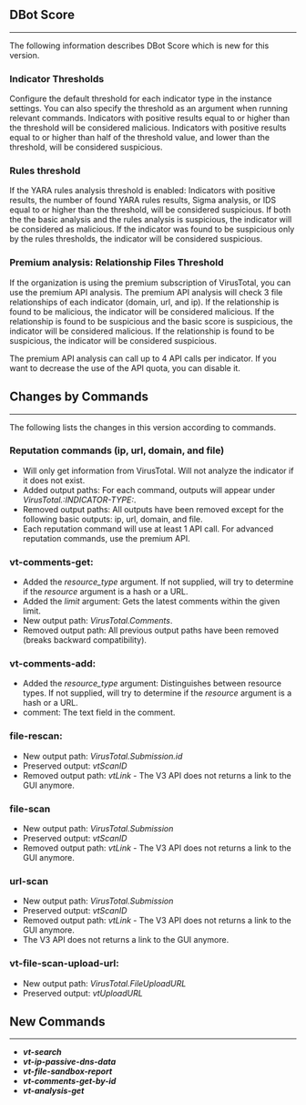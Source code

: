 ## DBot Score
---

The following information describes DBot Score which is new for this version.

### Indicator Thresholds
Configure the default threshold for each indicator type in the instance settings.
You can also specify the threshold as an argument when running relevant commands.
Indicators with positive results equal to or higher than the threshold will be considered malicious.
Indicators with positive results equal to or higher than half of the threshold value, and lower than the threshold, will be considered suspicious.

### Rules threshold
If the YARA rules analysis threshold is enabled:
Indicators with positive results, the number of found YARA rules results, Sigma analysis, or IDS equal to or higher than the threshold, will be considered suspicious.
If both the the basic analysis and the rules analysis is suspicious, the indicator will be considered as malicious.
If the indicator was found to be suspicious only by the rules thresholds, the indicator will be considered suspicious.


### Premium analysis: Relationship Files Threshold
If the organization is using the premium subscription of VirusTotal, you can use the premium API analysis.
The premium API analysis will check 3 file relationships of each indicator (domain, url, and ip).
If the relationship is found to be malicious, the indicator will be considered malicious.
If the relationship is found to be suspicious and the basic score is suspicious, the indicator will be considered malicious.
If the relationship is found to be suspicious, the indicator will be considered suspicious.

The premium API analysis can call up to 4 API calls per indicator. If you want to decrease the use of the API quota, you can disable it.


## Changes by Commands
---
The following lists the changes in this version according to commands.

### Reputation commands (ip, url, domain, and file)
- Will only get information from VirusTotal. Will not analyze the indicator if it does
not exist.
- Added output paths: For each command, outputs will appear under *VirusTotal.:INDICATOR-TYPE:*.
- Removed output paths: All outputs have been removed except for the following basic outputs: ip, url, domain, and file.
- Each reputation command will use at least 1 API call. For advanced reputation commands, use the premium API.

### vt-comments-get:
- Added the *resource_type* argument. If not supplied, will try to determine if the *resource* argument is a hash or a URL.
- Added the *limit* argument: Gets the latest comments within the given limit.
- New output path: *VirusTotal.Comments*.
- Removed output path: All previous output paths have been removed (breaks backward compatibility).

### vt-comments-add:
- Added the *resource_type* argument:  Distinguishes between resource types. If not supplied, will try to determine if the *resource* argument is a hash or a URL.
- comment: The text field in the comment.

### file-rescan:
- New output path: *VirusTotal.Submission.id*
- Preserved output: *vtScanID*
- Removed output path: *vtLink* - The V3 API does not returns a link to the GUI anymore.


### file-scan
- New output path: *VirusTotal.Submission*
- Preserved output: *vtScanID*
- Removed output path: *vtLink* - The V3 API does not returns a link to the GUI anymore.


### url-scan 
- New output path: *VirusTotal.Submission*
- Preserved output: *vtScanID*
- Removed output path: *vtLink* - The V3 API does not returns a link to the GUI anymore.
 - The V3 API does not returns a link to the GUI anymore.

### vt-file-scan-upload-url: 
- New output path: *VirusTotal.FileUploadURL*
- Preserved output: *vtUploadURL*

## New Commands
---
- ***vt-search***
- ***vt-ip-passive-dns-data***
- ***vt-file-sandbox-report***
- ***vt-comments-get-by-id***
- ***vt-analysis-get***
